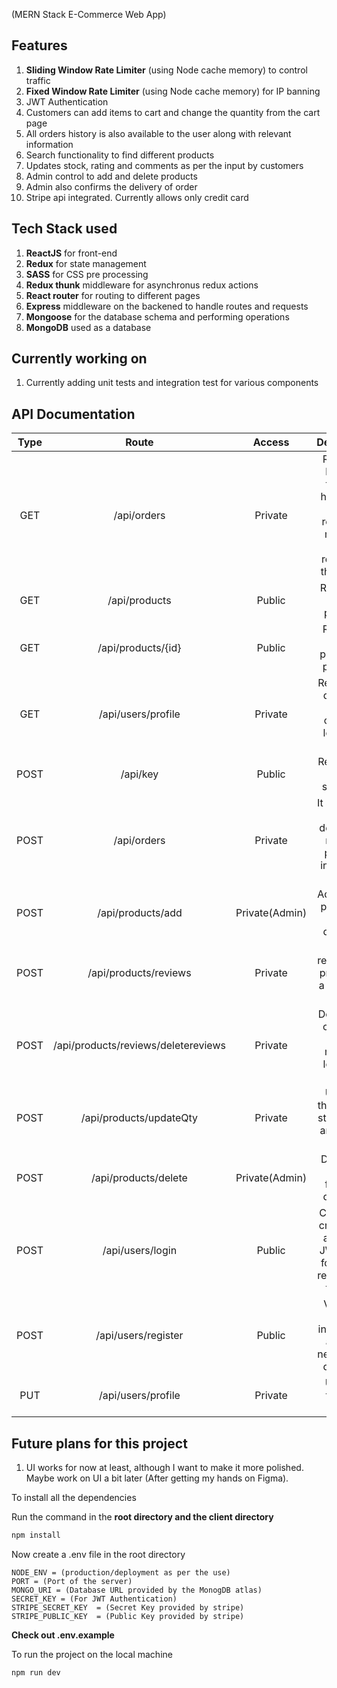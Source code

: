 (MERN Stack E-Commerce Web App)

## Features

1. **Sliding Window Rate Limiter** (using Node cache memory) to control traffic
2. **Fixed Window Rate Limiter** (using Node cache memory) for IP banning
3. JWT Authentication
4. Customers can add items to cart and change the quantity from the cart page
5. All orders history is also available to the user along with relevant information
6. Search functionality to find different products
7. Updates stock, rating and comments as per the input by customers
8. Admin control to add and delete products
9. Admin also confirms the delivery of order
10. Stripe api integrated. Currently allows only credit card

## Tech Stack used

1. **ReactJS** for front-end
2. **Redux** for state management
3. **SASS** for CSS pre processing
4. **Redux thunk** middleware for asynchronus redux actions
5. **React router** for routing to different pages
6. **Express** middleware on the backened to handle routes and requests
7. **Mongoose** for the database schema and performing operations
8. **MongoDB** used as a database

## Currently working on

1. Currently adding unit tests and integration test for various components

## API Documentation

| Type |                Route                |     Access     |                                            Description                                             |
| :--: | :---------------------------------: | :------------: | :------------------------------------------------------------------------------------------------: |
| GET  |             /api/orders             |    Private     | Returns a list of all the user has made. If the request is made by admin it returns all the orders |
| GET  |            /api/products            |     Public     |                                      Returns all the products                                      |
| GET  |         /api/products/{id}          |     Public     |                              Returns a specific product as per the id                              |
| GET  |         /api/users/profile          |    Private     |                        Returns the details of the currently logged in user                         |
| POST |              /api/key               |     Public     |                                   Returns the Public stripe key                                    |
| POST |             /api/orders             |    Private     |                 It stores the order details and makes a payment intent with stripe                 |
| POST |          /api/products/add          | Private(Admin) |                                 Adds a new product to the database                                 |
| POST |        /api/products/reviews        |    Private     |                          Adds a review for a product by a logged in user                           |
| POST | /api/products/reviews/deletereviews |    Private     |                        Deletes the comment (if any) made by logged in user                         |
| POST |       /api/products/updateQty       |    Private     |                         Updates the product stock when an order is palced                          |
| POST |        /api/products/delete         | Private(Admin) |                                Delete the product from the database                                |
| POST |          /api/users/login           |     Public     |             Checks for credentials and send JWT token for further requests by the user             |
| POST |         /api/users/register         |     Public     |                       Validates the information and add new user to database                       |
| PUT  |         /api/users/profile          |    Private     |                                      Updates the user details                                      |

## Future plans for this project

1. UI works for now at least, although I want to make it more polished. Maybe work on UI a bit later (After getting my hands on Figma).

To install all the dependencies

Run the command in the **root directory and the client directory**

```bash
npm install
```

Now create a .env file in the root directory

```
NODE_ENV = (production/deployment as per the use)
PORT = (Port of the server)
MONGO_URI = (Database URL provided by the MonogDB atlas)
SECRET_KEY = (For JWT Authentication)
STRIPE_SECRET_KEY  = (Secret Key provided by stripe)
STRIPE_PUBLIC_KEY  = (Public Key provided by stripe)
```

**Check out .env.example**

To run the project on the local machine

```bash
npm run dev
```

